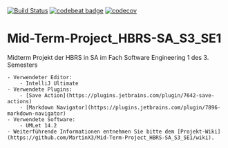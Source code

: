 [![Build Status](https://travis-ci.org/MartinX3/Mid-Term-Project_HBRS-SA_S3_SE1.svg?branch=master)](https://travis-ci.org/MartinX3/Mid-Term-Project_HBRS-SA_S3_SE1)
[![codebeat badge](https://codebeat.co/badges/8eaceef3-114a-4b2c-a7d7-528df4fcbeeb)](https://codebeat.co/projects/github-com-martinx3-mid-term-project_hbrs-sa_s3_se1-master)
[![codecov](https://codecov.io/gh/MartinX3/Mid-Term-Project_HBRS-SA_S3_SE1/branch/master/graph/badge.svg)](https://codecov.io/gh/MartinX3/Mid-Term-Project_HBRS-SA_S3_SE1)

# Mid-Term-Project_HBRS-SA_S3_SE1
Midterm Projekt der HBRS in SA im Fach Software Engineering 1 des 3. Semesters

    - Verwendeter Editor:
        - IntelliJ Ultimate
    - Verwendete Plugins:
        - [Save Action](https://plugins.jetbrains.com/plugin/7642-save-actions)
        - [Markdown Navigator](https://plugins.jetbrains.com/plugin/7896-markdown-navigator)
    - Verwendete Software:
        - UMLet 14.2
    - Weiterführende Informationen entnehmen Sie bitte dem [Projekt-Wiki](https://github.com/MartinX3/Mid-Term-Project_HBRS-SA_S3_SE1/wiki).
